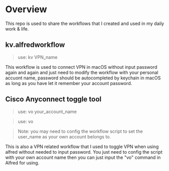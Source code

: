 # Overview
This repo is used to share the workflows that I created and used in my daily work & life.

## kv.alfredworkflow
> use: kv VPN_name

This workflow is used to connect VPN in macOS without input password again and again and just need to modify the
workflow with your personal accuont name, password should be autocompleted by keychain in macOS as long as you have let
it remember your account password.

## Cisco Anyconnect toggle tool 
> use: vo your_account_name

> use: vo 

> Note: you may need to config the workflow script to set the user_name as your own account belongs to.

This is also a VPN related workflow that I used to toggle VPN when using alfred without needed to input password. You just need to config the script with your own account name then you can just input the "vo" command in Alfred for using.
